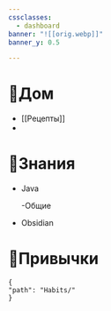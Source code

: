 ```yaml
---
cssclasses:
  - dashboard
banner: "![[orig.webp]]"
banner_y: 0.5

---
```



# 🏡Дом

- [[Рецепты]]
- 
# 📝Знания

- Java

	-Общие
	
- Obsidian

# 🎼Привычки


```habittracker 
{
"path": "Habits/" 
}
```